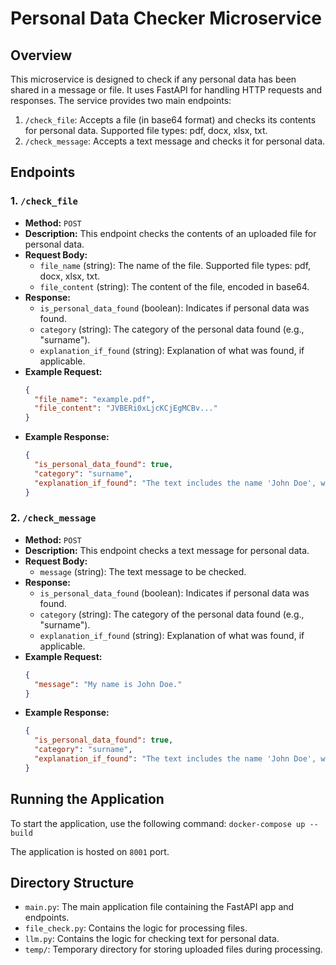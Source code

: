 # Personal Data Checker Microservice

## Overview

This microservice is designed to check if any personal data has been shared in a message or file. It uses FastAPI for handling HTTP requests and responses. The service provides two main endpoints:

1. `/check_file`: Accepts a file (in base64 format) and checks its contents for personal data. Supported file types: pdf, docx, xlsx, txt.
2. `/check_message`: Accepts a text message and checks it for personal data.

## Endpoints

### 1. `/check_file`

- **Method:** `POST`
- **Description:** This endpoint checks the contents of an uploaded file for personal data.
- **Request Body:**
  - `file_name` (string): The name of the file. Supported file types: pdf, docx, xlsx, txt.
  - `file_content` (string): The content of the file, encoded in base64.
- **Response:**
  - `is_personal_data_found` (boolean): Indicates if personal data was found.
  - `category` (string): The category of the personal data found (e.g., "surname").
  - `explanation_if_found` (string): Explanation of what was found, if applicable.
- **Example Request:**
  ```json
  {
    "file_name": "example.pdf",
    "file_content": "JVBERi0xLjcKCjEgMCBv..."
  }
  ```
- **Example Response:**
  ```json
  {
    "is_personal_data_found": true,
    "category": "surname",
    "explanation_if_found": "The text includes the name 'John Doe', which contains a first name and a surname."
  }
  ```

### 2. `/check_message`

- **Method:** `POST`
- **Description:** This endpoint checks a text message for personal data.
- **Request Body:**
  - `message` (string): The text message to be checked.
- **Response:**
  - `is_personal_data_found` (boolean): Indicates if personal data was found.
  - `category` (string): The category of the personal data found (e.g., "surname").
  - `explanation_if_found` (string): Explanation of what was found, if applicable.
- **Example Request:**
  ```json
  {
    "message": "My name is John Doe."
  }
  ```
- **Example Response:**
  ```json
  {
    "is_personal_data_found": true,
    "category": "surname",
    "explanation_if_found": "The text includes the name 'John Doe', which contains a first name and a surname."
  }
  ```

## Running the Application

To start the application, use the following command:
`docker-compose up --build`

The application is hosted on `8001` port.


## Directory Structure

- `main.py`: The main application file containing the FastAPI app and endpoints.
- `file_check.py`: Contains the logic for processing files.
- `llm.py`: Contains the logic for checking text for personal data.
- `temp/`: Temporary directory for storing uploaded files during processing.